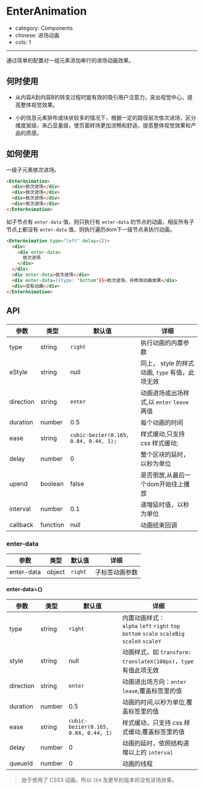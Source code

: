 # EnterAnimation

- category: Components
- chinese: 进场动画
- cols: 1

---

通过简单的配置对一组元素添加串行的进场动画效果。

## 何时使用

- 从内容A到内容B的转变过程时能有效的吸引用户注意力，突出视觉中心，提高整体视觉效果。

- 小的信息元素排布或块状较多的情况下，根据一定的路径层次依次进场，区分维度层级，来凸显量级，使页面转场更加流畅和舒适，提高整体视觉效果和产品的质感。


## 如何使用

一级子元素依次进场。

```html
<EnterAnimation>
  <div>依次进场</div>
  <div>依次进场</div>
  <div>依次进场</div>
  <div>依次进场</div>
</EnterAnimation>
```

如子节点有 `enter-data` 值，则只执行有 `enter-data` 的节点的动画，相反所有子节点上都没有 `enter-data` 值，则执行遍历dom下一级节点来执行动画。

```html
<EnterAnimation type="left" delay={2}>
  <div>
    <div enter-data>
      依次进场
    </div>
  </div>
  <div enter-data>依次进场</div>
  <div enter-data={{type: 'bottom'}}>依次进场，并修改动画效果</div>
  <div>没有动画</div>
</EnterAnimation>
```


## API

### <EnterAnimation />

|参数             |类型    |默认值        |详细                                                 |
|-----------------|-------|-------------|----------------------------------------------------|
|type             |string |`right`  |执行动画的内置参数  |
|eStyle           |string |null   |同上， style 的样式动画, `type` 有值，此项无效|
|direction        |string |`enter`|动画进场或出场样式,以 `enter` `leave` 两值|
|duration         |number |0.5    |每个动画的时间|
|ease             |string|`cubic-bezier(0.165, 0.84, 0.44, 1);`|样式缓动,只支持 css 样式缓动;|
|delay            |number |0      |整个区块的延时，以秒为单位|
|upend            |boolean|false  |是否倒放,从最后一个dom开始往上播放|
|interval         |number |0.1    |递增延时值，以秒为单位|
|callback         |function|null  |动画结束回调|

### enter-data

|参数             |类型    |默认值      |详细                                                 |
|-----------------|-------|-----------|----------------------------------------------------|
|enter-data       |object | `right`     |子标签动画参数|

#### enter-data={}

|参数              |类型            |默认值           |详细                                                 |
|-----------------|-----------------|----------------|----------------------------------------------------|
|type             |string          |`right`           |内置动画样式：<br/> `alpha` `left` `right` `top` `bottom` `scale` `scaleBig` `scaleX` `scaleY`|
|style            |string          |null            |动画样式，如 `transform: translateX(100px)`，`type` 有值此项无效|
|direction        |string          |`enter`         |动画进出场方向：`enter` `leave`,覆盖标签里的值|
|duration         |number          |0.5             |动画的时间,以秒为单位,覆盖标签里的值|
|ease             |string          |`cubic-bezier(0.165, 0.84, 0.44, 1)`|样式缓动，只支持 css 样式缓动,覆盖标签里的值|
|delay            |number          |0               |动画的延时，依照结构递增以上的 `interval`|
|queueId          |number          |0               |动画的线程|

> 由于使用了 CSS3 动画，所以 `IE9` 及更早的版本将没有进场效果。

<style>
.code-box-demo .demo-header {
  width: 100%;
  background: #ebedee;
  height: 30px;
}
.code-box-demo .demo-header ul {
  float: right;
  margin-right: 5px;
}
.code-box-demo .demo-header ul li {
  width: 50px;
  height: 30px;
  float: left;
  background: #e4e4e4;
  margin-left: 5px;
}
.code-box-demo .demo-header ul li:before {
  margin: 10px auto;
  width: 20px;
  height: 10px;
  background: #ebeded;
}
.code-box-demo .demo-header .logo {
  float: left;
  margin: 0px auto 0 10px;
  line-height: 32px;
}
.code-box-demo .demo-header .logo img{
  margin:auto
}
.code-box-demo .demo-header .logo span {
  display: block;
  float: right;
}
.code-box-demo .demo-content {
  width: 80%;
  margin: 10px auto;
}
.code-box-demo .demo-content .demo-title {
  text-align:left;
  background: #a4a4a4;
  width: 40%;
  height: 20px;
  line-height: 20px;
  color: #ebeded;
  text-indent:10px
}
.code-box-demo .demo-content .demo-listBox {
  margin-top: 10px;
}
.code-box-demo .demo-content .demo-listBox .demo-list .title {
  height: 30px;
  background: #cacaca;
  overflow: hidden;
}
.code-box-demo .demo-content .demo-listBox .demo-list .title:before,.code-box-demo .demo-content .demo-listBox .demo-list .title:after{
  width: 30%;
  height: 5px;
  background: #ebeded;
  float:left;
  margin:12px 35px 0;
}
.code-box-demo .demo-content .demo-listBox .demo-list .title:after{
  width:15%;
  float:right;
  margin:12px 10px 0;

}
.code-box-demo .demo-content .demo-listBox .demo-list ul li {
  height: 25px;
  background: #ebeded;
  border-bottom: 1px solid #cacaca;
  overflow: hidden;
  padding: 5px 15px;
}
.code-box-demo .demo-content .demo-listBox .demo-list ul li:before {
  width: 10px;
  height: 5px;
  background: #cacaca;
  float: left;
  margin-top:4px
}
.code-box-demo .demo-content .demo-listBox .demo-list ul li:after {
  width: 50%;
  height: 5px;
  background: #cacaca;
  float: left;
  margin-left: 10px;
  margin-top: 4px;
}
.code-box-demo .demo-content .demo-kp {
  margin: 10px auto;
}
.code-box-demo .demo-content .demo-kp ul li {
  display: inline-block;
  width: 32%;
  height: 40px;
  background: #cacaca;
  color: #ebeded;
  text-align: left;
  padding: 10px;
  margin-right: calc(2%);
}
.code-box-demo .demo-content .demo-kp ul li:last-child {
  margin-right: 0%;
}
.code-box-demo .demo-content .demo-kp ul li:after {
  width: 60%;
  height: 5px;
  background: #ebeded;
  float: left;
  margin-top: 7px;
}
.code-box-demo .demo-content .demo-kp ul li:before {
  background: #ebeded;
  float: left;
  width: 15px;
  height: 15px;
  margin:2px 10% 0 0;

}
.code-box-demo .demo-footer {
  margin-top: 10px;
  background: #cacaca;
  height: 40px;
  float: left;
  width: 100%;
  display: table;
}
.code-box-demo .demo-footer:before {
  width: 60%;
  height: 5px;
  background: #ededed;
  margin: 10px auto 0;
}
.code-box-demo .demo-footer:after {
  width: 30%;
  height: 5px;
  background: #ededed;
  margin: 5px auto;
}
.code-box-demo .demo-header ul li:before,
.code-box-demo .demo-content .demo-kp ul li:before,
.code-box-demo .demo-content .demo-kp ul li:after,
.code-box-demo .demo-content .demo-listBox .demo-list .title:before,
.code-box-demo .demo-content .demo-listBox .demo-list .title:after,
.code-box-demo .demo-content .demo-listBox .demo-list ul li:before,
.code-box-demo .demo-content .demo-listBox .demo-list ul li:after,
.code-box-demo .demo-footer:before,
.code-box-demo .demo-footer:after {
  display: block;
  content: "";
}
</style>

